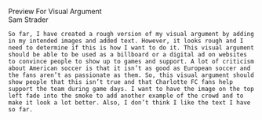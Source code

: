 Preview For Visual Argument  
Sam Strader

	So far, I have created a rough version of my visual argument by adding in my intended images and added text. However, it looks rough and I need to determine if this is how I want to do it. This visual argument should be able to be used as a billboard or a digital ad on websites to convince people to show up to games and support. A lot of criticism about American soccer is that it isn’t as good as European soccer and the fans aren’t as passionate as them. So, this visual argument should show people that this isn’t true and that Charlotte FC fans help support the team during game days. I want to have the image on the top left fade into the smoke to add another example of the crowd and to make it look a lot better. Also, I don’t think I like the text I have so far. 